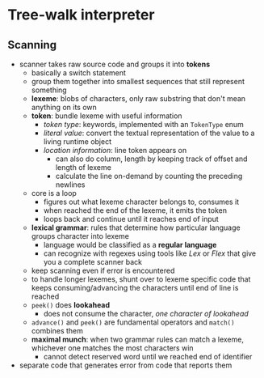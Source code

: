 # Tree-walk interpreter

## Scanning
- scanner takes raw source code and groups it into **tokens**
    - basically a switch statement
    - group them together into smallest sequences that still represent something
    - **lexeme**: blobs of characters, only raw substring that don't mean anything on its own
    - **token**: bundle lexeme with useful information
        - *token type*: keywords, implemented with an `TokenType` enum
        - *literal value*: convert the textual representation of the value to a living runtime object
        - *location information*: line token appears on
            - can also do column, length by keeping track of offset and length of lexeme
            - calculate the line on-demand by counting the preceding newlines
    - core is a loop
        - figures out what lexeme character belongs to, consumes it
        - when reached the end of the lexeme, it emits the token
        - loops back and continue until it reaches end of input
    - **lexical grammar**: rules that determine how particular language groups character into lexeme
        - language would be classified as a **regular language**
        - can recognize with regexes using tools like *Lex* or *Flex* that give you a complete scanner back
    - keep scanning even if error is encountered
    - to handle longer lexemes, shunt over to lexeme specific code that keeps consuming/advancing the characters until end of line is reached
    - `peek()` does **lookahead**
        - does not consume the character, *one character of lookahead*
    - `advance()` and `peek()` are fundamental operators and `match()` combines them
    - **maximal munch**: when two grammar rules can match a lexeme, whichever one matches the most characters win
        - cannot detect reserved word until we reached end of identifier
- separate code that generates error from code that reports them